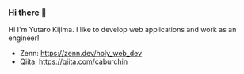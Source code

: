 ### Hi there 👋

Hi I'm Yutaro Kijima. I like to develop web applications and work as an engineer!

- Zenn: https://zenn.dev/holy_web_dev
- Qiita: https://qiita.com/caburchin
